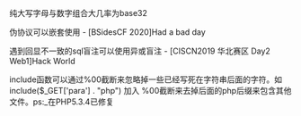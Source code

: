 纯大写字母与数字组合大几率为base32

伪协议可以嵌套使用 - [BSidesCF 2020]Had a bad day

遇到回显不一致的sql盲注可以使用异或盲注 - [CISCN2019 华北赛区 Day2 Web1]Hack World

include函数可以通过%00截断来忽略掉一些已经写死在字符串后面的字符。如include($\_GET\['para'] . "php") 加入 %00截断来去掉后面的php后缀来包含其他文件。ps:_在PHP5.3.4已修复


